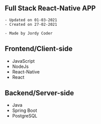 ## Full Stack React-Native APP


```
- Updated on 01-03-2021
- Created on 27-02-2021

- Made by Jordy Coder
```

## Frontend/Client-side
- JavaScript
- NodeJs
- React-Native
- React
## Backend/Server-side
- Java
- Spring Boot
- PostgreSQL

